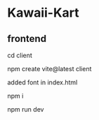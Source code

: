 # Kawaii-Kart
## frontend
 cd client
 
 npm create vite@latest client

 added font in index.html 
 
 npm i 
 
 npm run dev 
 
 

